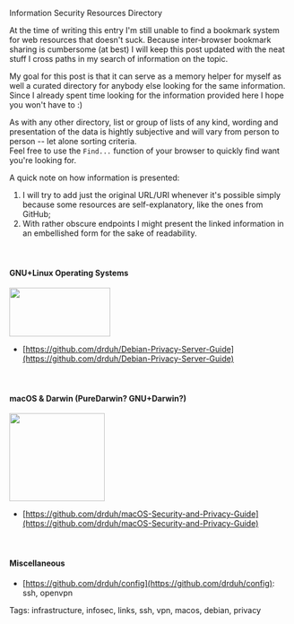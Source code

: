 Information Security Resources Directory

At the time of writing this entry I'm still unable to find a bookmark system for web resources that doesn't suck. Because inter-browser bookmark sharing is cumbersome (at best) I will keep this post updated with the neat stuff I cross paths in my search of information on the topic.

My goal for this post is that it can serve as a memory helper for myself as well a curated directory for anybody else looking for the same information.
<br/>Since I already spent time looking for the information provided here I hope you won't have to :)

As with any other directory, list or group of lists of any kind, wording and presentation of the data is hightly subjective and will vary from person to person -- let alone sorting criteria.
<br/>Feel free to use the ```Find...``` function of your browser to quickly find want you're looking for.

A quick note on how information is presented:

1. I will try to add just the original URL/URI whenever it's possible simply because some resources are self-explanatory, like the ones from GitHub;
2. With rather obscure endpoints I might present the linked information in an embellished form for the sake of readability. 
<br/><br/><br/>

#### GNU+Linux Operating Systems

<img src="https://raw.githubusercontent.com/i90rr/i90rr.github.io/master/resources/img/debian-logo1.png" style="width: 180px; height: 87px">
<br/>

* [https://github.com/drduh/Debian-Privacy-Server-Guide](https://github.com/drduh/Debian-Privacy-Server-Guide)
<br/><br/><br/>

#### macOS & Darwin (PureDarwin? GNU+Darwin?)

<img src="https://raw.githubusercontent.com/i90rr/i90rr.github.io/master/resources/img/Mac-OS-logo1.jpeg" style="width: 170px; height: 157px">
<br/>

* [https://github.com/drduh/macOS-Security-and-Privacy-Guide](https://github.com/drduh/macOS-Security-and-Privacy-Guide)
<br/><br/><br/>

#### Miscellaneous

* [https://github.com/drduh/config](https://github.com/drduh/config): ssh, openvpn


Tags: infrastructure, infosec, links, ssh, vpn, macos, debian, privacy
